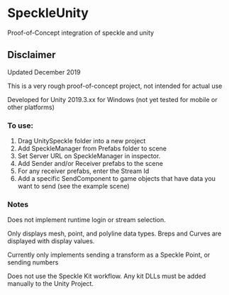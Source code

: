 # SpeckleUnity
Proof-of-Concept integration of speckle and unity

## Disclaimer
Updated December 2019

This is a very rough proof-of-concept project, not intended for actual use

Developed for Unity 2019.3.xx for Windows (not yet tested for mobile or other platforms)

### To use:
1. Drag UnitySpeckle folder into a new project
2. Add SpeckleManager from Prefabs folder to scene
3. Set Server URL on SpeckleManager in inspector. 
4. Add Sender and/or Receiver prefabs to the scene
5. For any receiver prefabs, enter the Stream Id
6. Add a specific SendComponent to game objects that have data you want to send (see the example scene)



### Notes 

Does not implement runtime login or stream selection.

Only displays mesh, point, and polyline data types. Breps and Curves are displayed with display values.

Currently only implements sending a transform as a Speckle Point, or sending numbers

Does not use the Speckle Kit workflow. Any kit DLLs must be added manually to the Unity Project. 